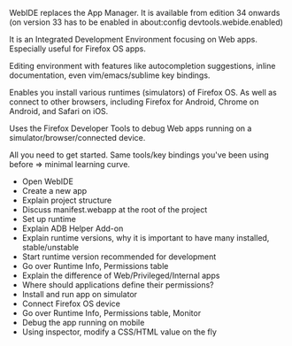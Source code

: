 WebIDE replaces the App Manager.
It is available from edition 34 onwards (on version 33 has to be enabled in about:config devtools.webide.enabled)

It is an Integrated Development Environment focusing on Web apps.
Especially useful for Firefox OS apps.

Editing environment with features like autocompletion suggestions, inline documentation, even vim/emacs/sublime key bindings.

Enables you install various runtimes (simulators) of Firefox OS. As well as connect to other browsers, including Firefox for Android, Chrome on Android, and Safari on iOS.

Uses the Firefox Developer Tools to debug Web apps running on a simulator/browser/connected device.

All you need to get started. Same tools/key bindings you've been using before => minimal learning curve.


* Open WebIDE
* Create a new app
* Explain project structure
* Discuss manifest.webapp at the root of the project
* Set up runtime
* Explain ADB Helper Add-on
* Explain runtime versions, why it is important to have many installed, stable/unstable
* Start runtime version recommended for development
* Go over Runtime Info, Permissions table
* Explain the difference of Web/Privileged/Internal apps
* Where should applications define their permissions?
* Install and run app on simulator
* Connect Firefox OS device
* Go over Runtime Info, Permissions table, Monitor
* Debug the app running on mobile
* Using inspector, modify a CSS/HTML value on the fly